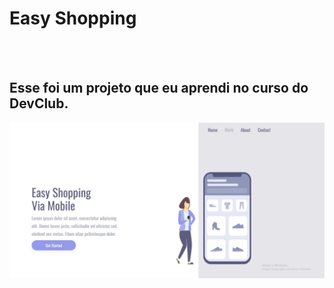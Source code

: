 <h1>Easy Shopping</h1>
<br>
<br>
<h2>Esse foi um projeto que eu aprendi no curso do DevClub.</h2>

<img src="https://raw.githubusercontent.com/gpimenta07/easy-shopping/refs/heads/main/Imagem%20PC.jfif" />
